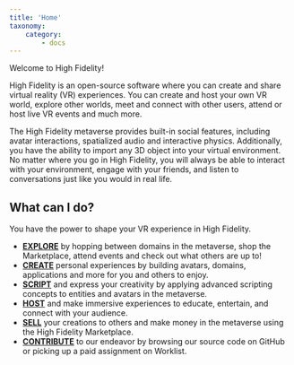 ```yaml
---
title: 'Home'
taxonomy:
    category:
        - docs
---
```

Welcome to High Fidelity! 

High Fidelity is an open-source software where you can create and share virtual reality (VR) experiences. You can create and host your own VR world, explore other worlds, meet and connect with other users, attend or host live VR events and much more.

The High Fidelity metaverse provides built-in social features, including avatar interactions, spatialized audio and interactive physics. Additionally, you have the ability to import any 3D object into your virtual environment. No matter where you go in High Fidelity, you will always be able to interact with your environment, engage with your friends, and listen to conversations just like you would in real life. 

## What can I do?
You have the power to shape your VR experience in High Fidelity. 

* [**EXPLORE**](../explore) by hopping between domains in the metaverse, shop the Marketplace, attend events and check out what others are up to!
* [**CREATE**](../create) personal experiences by building avatars, domains, applications and more for you and others to enjoy.
* [**SCRIPT**](../script) and express your creativity by applying advanced scripting concepts to entities and avatars in the metaverse.
* [**HOST**](../host) and make immersive experiences to educate, entertain, and connect with your audience.
* [**SELL**](../sell) your creations to others and make money in the metaverse using the High Fidelity Marketplace.
* [**CONTRIBUTE**](../contribute) to our endeavor by browsing our source code on GitHub or picking up a paid assignment on Worklist.